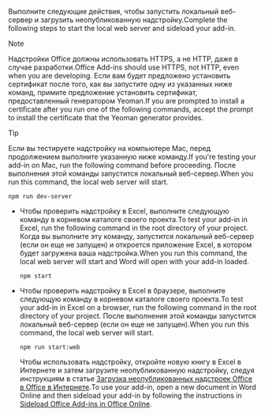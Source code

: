 
<span data-ttu-id="66870-101">Выполните следующие действия, чтобы запустить локальный веб-сервер и загрузить неопубликованную надстройку.</span><span class="sxs-lookup"><span data-stu-id="66870-101">Complete the following steps to start the local web server and sideload your add-in.</span></span>

> [!NOTE]
> <span data-ttu-id="66870-102">Надстройки Office должны использовать HTTPS, а не HTTP, даже в случае разработки.</span><span class="sxs-lookup"><span data-stu-id="66870-102">Office Add-ins should use HTTPS, not HTTP, even when you are developing.</span></span> <span data-ttu-id="66870-103">Если вам будет предложено установить сертификат после того, как вы запустите одну из указанных ниже команд, примите предложение установить сертификат, предоставленный генератором Yeoman.</span><span class="sxs-lookup"><span data-stu-id="66870-103">If you are prompted to install a certificate after you run one of the following commands, accept the prompt to install the certificate that the Yeoman generator provides.</span></span>

> [!TIP]
> <span data-ttu-id="66870-104">Если вы тестируете надстройку на компьютере Mac, перед продолжением выполните указанную ниже команду.</span><span class="sxs-lookup"><span data-stu-id="66870-104">If you're testing your add-in on Mac, run the following command before proceeding.</span></span> <span data-ttu-id="66870-105">После выполнения этой команды запустится локальный веб-сервер.</span><span class="sxs-lookup"><span data-stu-id="66870-105">When you run this command, the local web server will start.</span></span>
>
> ```command&nbsp;line
> npm run dev-server
> ```

- <span data-ttu-id="66870-106">Чтобы проверить надстройку в Excel, выполните следующую команду в корневом каталоге своего проекта.</span><span class="sxs-lookup"><span data-stu-id="66870-106">To test your add-in in Excel, run the following command in the root directory of your project.</span></span> <span data-ttu-id="66870-107">Когда вы выполните эту команду, запустится локальный веб-сервер (если он еще не запущен) и откроется приложение Excel, в котором будет загружена ваша надстройка.</span><span class="sxs-lookup"><span data-stu-id="66870-107">When you run this command, the local web server will start and Word will open with your add-in loaded.</span></span>

    ```command&nbsp;line
    npm start
    ```

- <span data-ttu-id="66870-108">Чтобы проверить надстройку в Excel в браузере, выполните следующую команду в корневом каталоге своего проекта.</span><span class="sxs-lookup"><span data-stu-id="66870-108">To test your add-in in Excel on a browser, run the following command in the root directory of your project.</span></span> <span data-ttu-id="66870-109">После выполнения этой команды запустится локальный веб-сервер (если он еще не запущен).</span><span class="sxs-lookup"><span data-stu-id="66870-109">When you run this command, the local web server will start.</span></span>

    ```command&nbsp;line
    npm run start:web
    ```

    <span data-ttu-id="66870-110">Чтобы использовать надстройку, откройте новую книгу в Excel в Интернете и затем загрузите неопубликованную надстройку, следуя инструкциям в статье [Загрузка неопубликованных надстроек Office в Office в Интернете](../testing/sideload-office-add-ins-for-testing.md#sideload-an-office-add-in-in-office-on-the-web).</span><span class="sxs-lookup"><span data-stu-id="66870-110">To use your add-in, open a new document in Word Online and then sideload your add-in by following the instructions in [Sideload Office Add-ins in Office Online](../testing/sideload-office-add-ins-for-testing.md#sideload-an-office-add-in-in-office-on-the-web).</span></span>

